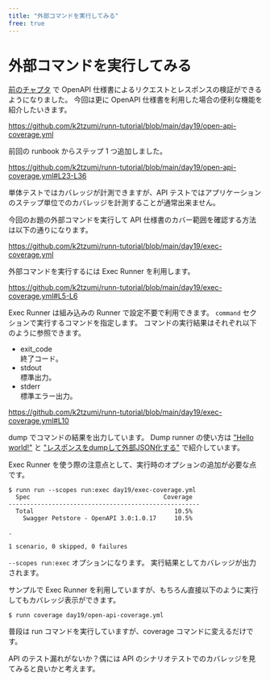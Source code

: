 ```yaml
---
title: "外部コマンドを実行してみる"
free: true
---
```


# 外部コマンドを実行してみる

[前のチャプタ](https://zenn.dev/katzumi/books/runn-tutorial/viewer/openapi) で OpenAPI 仕様書によるリクエストとレスポンスの検証ができるようになりました。 
今回は更に OpenAPI 仕様書を利用した場合の便利な機能を紹介したいきます。


https://github.com/k2tzumi/runn-tutorial/blob/main/day19/open-api-coverage.yml

前回の runbook からステップ 1 つ追加しました。

https://github.com/k2tzumi/runn-tutorial/blob/main/day19/open-api-coverage.yml#L23-L36

単体テストではカバレッジが計測できますが、API テストではアプリケーションのステップ単位でのカバレッジを計測することが通常出来ません。

今回のお題の外部コマンドを実行して API 仕様書のカバー範囲を確認する方法は以下の通りになります。

https://github.com/k2tzumi/runn-tutorial/blob/main/day19/exec-coverage.yml

外部コマンドを実行するには Exec Runner を利用します。

https://github.com/k2tzumi/runn-tutorial/blob/main/day19/exec-coverage.yml#L5-L6

Exec Runner は組み込みの Runner で設定不要で利用できます。
`command` セクションで実行するコマンドを指定します。
コマンドの実行結果はそれぞれ以下のように参照できます。

* exit_code  
終了コード。
* stdout  
標準出力。
* stderr  
標準エラー出力。

https://github.com/k2tzumi/runn-tutorial/blob/main/day19/exec-coverage.yml#L10

dump でコマンドの結果を出力しています。
Dump runner の使い方は ["Hello world!"](https://zenn.dev/katzumi/books/runn-tutorial/viewer/hello-world) と ["レスポンスをdumpして外部JSON化する"](https://zenn.dev/katzumi/books/runn-tutorial/viewer/dump) で紹介しています。


Exec Runner を使う際の注意点として、実行時のオプションの追加が必要な点です。

```console
$ runn run --scopes run:exec day19/exec-coverage.yml
  Spec                                     Coverage  
-----------------------------------------------------
  Total                                       10.5%  
    Swagger Petstore - OpenAPI 3.0:1.0.17     10.5%  

.

1 scenario, 0 skipped, 0 failures
```

`--scopes run:exec` オプションになります。
実行結果としてカバレッジが出力されます。

サンプルで Exec Runner を利用していますが、もちろん直接以下のように実行してもカバレッジ表示ができます。

```console
$ runn coverage day19/open-api-coverage.yml
```

普段は run コマンドを実行していますが、coverage コマンドに変えるだけです。

API のテスト漏れがないか？偶には API のシナリオテストでのカバレッジを見てみると良いかと考えます。

